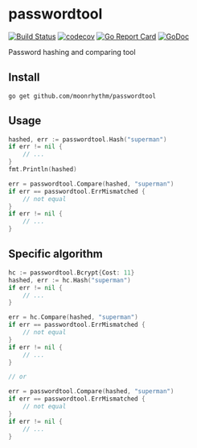 # passwordtool

[![Build Status](https://travis-ci.org/moonrhythm/passwordtool.svg?branch=master)](https://travis-ci.org/moonrhythm/passwordtool)
[![codecov](https://codecov.io/gh/moonrhythm/passwordtool/branch/master/graph/badge.svg)](https://codecov.io/gh/moonrhythm/passwordtool)
[![Go Report Card](https://goreportcard.com/badge/github.com/moonrhythm/passwordtool)](https://goreportcard.com/report/github.com/moonrhythm/passwordtool)
[![GoDoc](https://godoc.org/github.com/moonrhythm/passwordtool?status.svg)](https://godoc.org/github.com/moonrhythm/passwordtool)

Password hashing and comparing tool

## Install

`go get github.com/moonrhythm/passwordtool`

## Usage

```go
hashed, err := passwordtool.Hash("superman")
if err != nil {
	// ...
}
fmt.Println(hashed)

err = passwordtool.Compare(hashed, "superman")
if err == passwordtool.ErrMismatched {
	// not equal
}
if err != nil {
	// ...
}
```

## Specific algorithm

```go
hc := passwordtool.Bcrypt{Cost: 11}
hashed, err := hc.Hash("superman")
if err != nil {
	// ...
}

err = hc.Compare(hashed, "superman")
if err == passwordtool.ErrMismatched {
	// not equal
}
if err != nil {
	// ...
}

// or

err = passwordtool.Compare(hashed, "superman")
if err == passwordtool.ErrMismatched {
	// not equal
}
if err != nil {
	// ...
}
```
